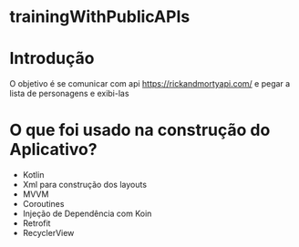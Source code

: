 # trainingWithPublicAPIs

# Introdução
O objetivo é se comunicar com api https://rickandmortyapi.com/ e pegar a lista de personagens e exibi-las


# O que foi usado na construção do Aplicativo?

- Kotlin
- Xml para construção dos layouts
- MVVM
- Coroutines
- Injeção de Dependência com Koin
- Retrofit
- RecyclerView
